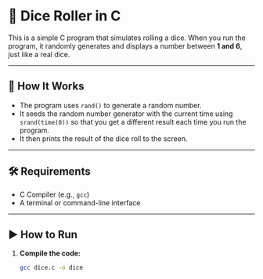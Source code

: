 # 🎲 Dice Roller in C

This is a simple C program that simulates rolling a dice. When you run the program, it randomly generates and displays a number between **1 and 6**, just like a real dice.

---

## 🧠 How It Works

- The program uses `rand()` to generate a random number.
- It seeds the random number generator with the current time using `srand(time(0))` so that you get a different result each time you run the program.
- It then prints the result of the dice roll to the screen.

---

## 🛠️ Requirements

- C Compiler (e.g., `gcc`)
- A terminal or command-line interface

---

## ▶️ How to Run

1. **Compile the code:**

   ```bash
   gcc dice.c -o dice
